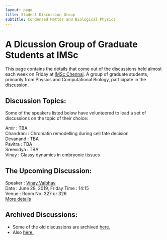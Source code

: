 ```yaml
---
layout: page
title: Student Discussion Group  
subtitle: Condensed Matter and Biological Physics
---
```

# A Dicussion Group of Graduate Students at IMSc

This page contains the details that come out of the discussions held almost each week on Friday at [IMSc Chennai](https://www.imsc.res.in/). A group of graduate students, primarily from Physics and Computational Biology, participate in the discussion.

## Discussion Topics:

Some of the speakers listed below have volunteered to lead a set of discussions on the topic of their choice:

Amir	  	:	TBA  
Chandrani	:	Chromatin remodelling during cell fate decision  
Devanand	:	TBA  
Pavitra		:	TBA  
Sreevidya	:	TBA  
Vinay		  :	Glassy dynamics in embryonic tissues  

## The Upcoming Discussion:
Speaker :      [Vinay Vaibhav](https://www.imsc.res.in/~vinayv/)  
Date    :      June 28, 2019, Friday
Time    :      14:15   
Venue   :      Room No. 327 or 326  
[More details](https://vinayphys.github.io/discussion/2017/10/Diffusion-4)

  

## Archived Discussions:  
* Some of the old discussions are archived [here.](https://www.imsc.res.in/~kamalt/discussions.html)
* Also [here.](https://vinayphys.github.io/discussion/)

